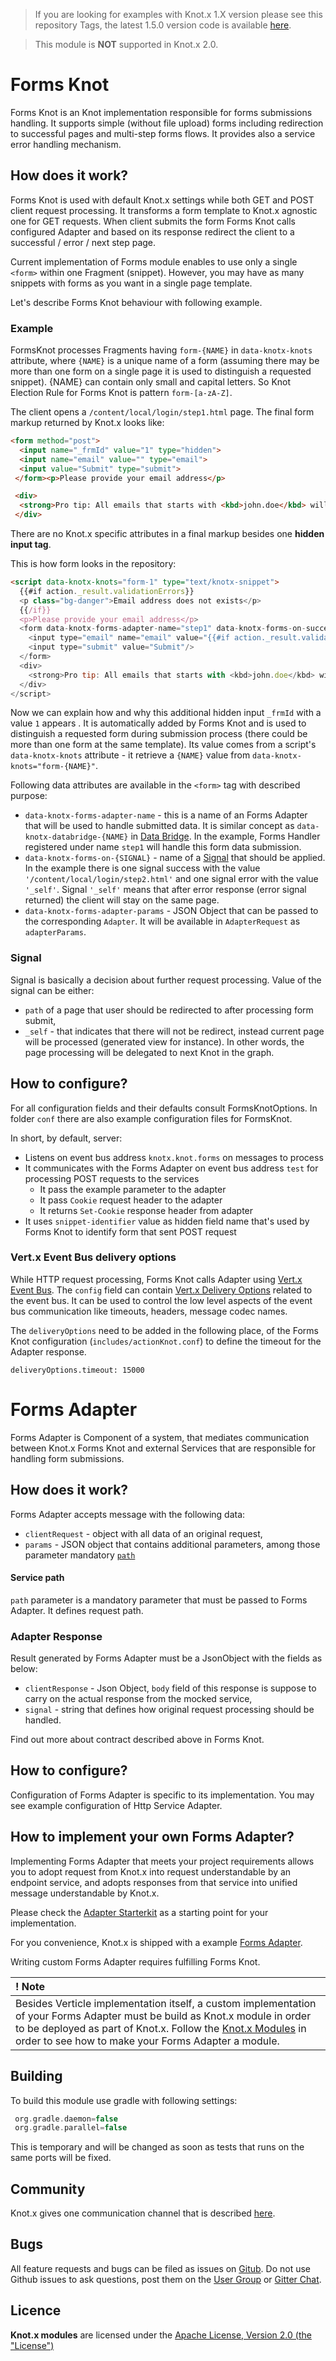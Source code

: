 
> If you are looking for examples with Knot.x 1.X version please see this repository Tags,
the latest 1.5.0 version code is available
[here](https://github.com/Knotx/knotx-example-project/tree/1.5.0).

> This module is **NOT** supported in Knot.x 2.0.

# Forms Knot
Forms Knot is an Knot implementation responsible for forms submissions handling. It supports
simple (without file upload) forms including redirection to successful pages and multi-step forms flows.
It provides also a service error handling mechanism.

## How does it work?
Forms Knot is used with default Knot.x settings while both GET and POST client request processing.
It transforms a form template to Knot.x agnostic one for GET requests. When client submits the form
Forms Knot calls configured Adapter and based on its response redirect the client to a
successful / error / next step page.

Current implementation of Forms module enables to use only a single `<form>` within one Fragment (snippet).
However, you may have as many snippets with forms as you want in a single page template.

Let's describe Forms Knot behaviour with following example.

### Example
FormsKnot processes Fragments having `form-{NAME}` in `data-knotx-knots` attribute,
where `{NAME}` is a unique name of a form (assuming there may be more than one form on a single page
it is used to distinguish a requested snippet). {NAME} can contain only small and capital letters. So
Knot Election Rule for Forms Knot is pattern `form-[a-zA-Z]`.

The client opens a `/content/local/login/step1.html` page. The final form markup returned by Knot.x looks like:

```html
<form method="post">
  <input name="_frmId" value="1" type="hidden">
  <input name="email" value="" type="email">
  <input value="Submit" type="submit">
 </form><p>Please provide your email address</p>

 <div>
  <strong>Pro tip: All emails that starts with <kbd>john.doe</kbd> will be accepted.</strong>
 </div>
```

There are no Knot.x specific attributes in a final markup besides one **hidden input tag**.

This is how form looks in the repository:

```html
<script data-knotx-knots="form-1" type="text/knotx-snippet">
  {{#if action._result.validationErrors}}
  <p class="bg-danger">Email address does not exists</p>
  {{/if}}
  <p>Please provide your email address</p>
  <form data-knotx-forms-adapter-name="step1" data-knotx-forms-on-success="/content/local/login/step2.html" data-knotx-forms-on-error="_self" data-knotx-forms-adapter-name-params='{"myKey":"myValue"}' method="post">
    <input type="email" name="email" value="{{#if action._result.validationError}} {{action._result.form.email}} {{/if}}" />
    <input type="submit" value="Submit"/>
  </form>
  <div>
    <strong>Pro tip: All emails that starts with <kbd>john.doe</kbd> will be accepted.</strong>
  </div>
</script>
```

Now we can explain how and why this additional hidden input `_frmId` with a value `1` appears . It
is automatically added by Forms Knot and is used to distinguish a requested form during submission process
(there could be more than one form at the same template). Its value comes from a script's `data-knotx-knots`
attribute - it retrieve a `{NAME}` value from `data-knotx-knots="form-{NAME}"`.

Following data attributes are available in the `<form>` tag with described purpose:
- `data-knotx-forms-adapter-name` - this is a name of an Forms Adapter that will be used to handle submitted data.
It is similar concept as `data-knotx-databridge-{NAME}` in [Data Bridge](https://github.com/Knotx/knotx-data-bridge). In the example,
Forms Handler registered under name `step1` will handle this form data submission.
- `data-knotx-forms-on-{SIGNAL}` - name of a [Signal](#Signal) that should be applied. In the example
there is one signal success with the value `'/content/local/login/step2.html'` and one signal error
with the value `'_self'`. Signal `'_self'` means that after error response (error signal returned)
the client will stay on the same page.
- `data-knotx-forms-adapter-params` - JSON Object that can be passed to the corresponding `Adapter`. It will be
available in `AdapterRequest` as `adapterParams`. 


### Signal
Signal is basically a decision about further request processing. Value of the signal can be either:
- `path` of a page that user should be redirected to after processing form submit,
- `_self` - that indicates that there will not be redirect, instead current page will be processed (generated view for instance).
In other words, the page processing will be delegated to next Knot in the graph.

## How to configure?
For all configuration fields and their defaults consult FormsKnotOptions. 
In folder `conf` there are also example configuration files for FormsKnot.

In short, by default, server:
- Listens on event bus address `knotx.knot.forms` on messages to process
- It communicates with the Forms Adapter on event bus address `test` for processing POST requests to the services
  - It pass the example parameter to the adapter
  - It pass `Cookie` request header to the adapter
  - It returns `Set-Cookie` response header from adapter
- It uses `snippet-identifier` value as hidden field name that's used by Forms Knot to identify form that sent POST request

### Vert.x Event Bus delivery options

While HTTP request processing, Forms Knot calls Adapter using 
[Vert.x Event Bus](http://vertx.io/docs/apidocs/io/vertx/core/eventbus/EventBus.html). The `config` field can contain 
[Vert.x Delivery Options](http://vertx.io/docs/apidocs/io/vertx/core/eventbus/DeliveryOptions.html) related to the event 
bus. It can be used to control the low level aspects of the event bus communication like timeouts, headers, message 
codec names.

The `deliveryOptions` need to be added in the following place, of the Forms Knot configuration (`includes/actionKnot.conf`) to define the 
timeout for the Adapter response.
```hocon
deliveryOptions.timeout: 15000
```

# Forms Adapter
Forms Adapter is Component of a system, that mediates communication between Knot.x Forms Knot
and external Services that are responsible for handling form submissions.


## How does it work?
Forms Adapter accepts message with the following data:

- `clientRequest` - object with all data of an original request,
- `params` - JSON object that contains additional parameters, among those parameter mandatory 
[`path`](#service-path) 

#### Service path
`path` parameter is a mandatory parameter that must be passed to Forms Adapter. 
It defines request path.

### Adapter Response
Result generated by Forms Adapter must be a JsonObject with the fields as below:
- `clientResponse` - Json Object, `body` field of this response is suppose to carry on the actual 
response from the mocked service,
- `signal` - string that defines how original request processing should be handled.

Find out more about contract described above in Forms Knot.

## How to configure?
Configuration of Forms Adapter is specific to its implementation. You may see example configuration 
of Http Service Adapter.

## How to implement your own Forms Adapter?
Implementing Forms Adapter that meets your project requirements allows 
you to adopt request from Knot.x into request understandable by an endpoint service, and adopts 
responses from that service into unified message understandable by Knot.x.

Please check the [Adapter Starterkit](https://github.com/Knotx/knotx-forms/how-to-extend/adapter-starterkit) as a starting point for your implementation.

For you convenience, Knot.x is shipped with a example [Forms Adapter](https://github.com/Knotx/knotx-example-project/tree/master/acme-forms-adapter-http).

Writing custom Forms Adapter requires fulfilling Forms Knot.

| ! Note |
|:------ |
| Besides Verticle implementation itself, a custom implementation of your Forms Adapter must be build as Knot.x module in order to be deployed as part of Knot.x. Follow the [Knot.x Modules](https://github.com/Cognifide/knotx/wiki/KnotxModules) in order to see how to make your Forms Adapter a module. | 

## Building
To build this module use gradle with following settings:
```gradle
 org.gradle.daemon=false
 org.gradle.parallel=false
```
This is temporary and will be changed as soon as tests that runs on the same ports will be fixed.

## Community
Knot.x gives one communication channel that is described [here](https://github.com/Cognifide/knotx#community).

## Bugs
All feature requests and bugs can be filed as issues on [Gitub](https://github.com/Knotx/knotx-data-bridge/issues).
Do not use Github issues to ask questions, post them on the [User Group](https://groups.google.com/forum/#!forum/knotx) or [Gitter Chat](https://gitter.im/Knotx/Lobby).

## Licence
**Knot.x modules** are licensed under the [Apache License, Version 2.0 (the "License")](https://www.apache.org/licenses/LICENSE-2.0.txt)
